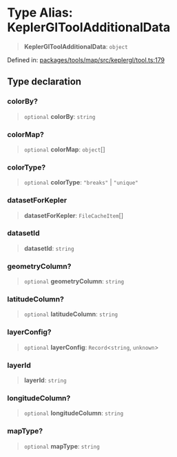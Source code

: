 # Type Alias: KeplerGlToolAdditionalData

> **KeplerGlToolAdditionalData**: `object`

Defined in: [packages/tools/map/src/keplergl/tool.ts:179](https://github.com/GeoDaCenter/openassistant/blob/28e38a23cf528ccfe10391135d12fba8d3e385da/packages/tools/map/src/keplergl/tool.ts#L179)

## Type declaration

### colorBy?

> `optional` **colorBy**: `string`

### colorMap?

> `optional` **colorMap**: `object`[]

### colorType?

> `optional` **colorType**: `"breaks"` \| `"unique"`

### datasetForKepler

> **datasetForKepler**: `FileCacheItem`[]

### datasetId

> **datasetId**: `string`

### geometryColumn?

> `optional` **geometryColumn**: `string`

### latitudeColumn?

> `optional` **latitudeColumn**: `string`

### layerConfig?

> `optional` **layerConfig**: `Record`\<`string`, `unknown`\>

### layerId

> **layerId**: `string`

### longitudeColumn?

> `optional` **longitudeColumn**: `string`

### mapType?

> `optional` **mapType**: `string`
